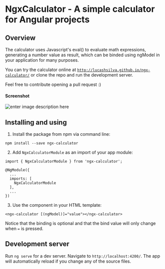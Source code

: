 
# NgxCalculator - A simple calculator for Angular projects

## Overview

The calculator uses Javascript's eval() to evaluate math expressions, generating a number value as result, which can be binded using ngModel in your application for many purposes. 

You can try the calculator online at [`http://lucashsilva.github.io/ngx-calculator/`](http://lucashsilva.github.io/ngx-calculator/) or clone the repo and run the development server.

Feel free to contribute opening a pull request :) 

#### Screenshot
![enter image description here](http://i68.tinypic.com/24edq90.png)

## Installing and using
1. Install the package from npm via command line:

```
npm install --save ngx-calculator
```

2. Add `NgxCalculatorModule` as an import of your app module: 

```
import { NgxCalculatorModule } from 'ngx-calculator';

@NgModule({
  ...
  imports: [
    NgxCalculatorModule
  ],
  ...
})
```

3. Use the component in your HTML template:

```
<ngx-calculator [(ngModel)]="value"></ngx-calculator>
```

Notice that the binding is optional and that the bind value will only change when `=` is pressed.

## Development server

Run `ng serve` for a dev server. Navigate to `http://localhost:4200/`. The app will automatically reload if you change any of the source files.

<!-- ## Code scaffolding

Run `ng generate component component-name` to generate a new component. You can also use `ng generate directive|pipe|service|class|guard|interface|enum|module`.

## Build

Run `ng build` to build the project. The build artifacts will be stored in the `dist/` directory. Use the `-prod` flag for a production build.

## Running unit tests

Run `ng test` to execute the unit tests via [Karma](https://karma-runner.github.io).

## Running end-to-end tests

Run `ng e2e` to execute the end-to-end tests via [Protractor](http://www.protractortest.org/).

## Further help

To get more help on the Angular CLI use `ng help` or go check out the [Angular CLI README](https://github.com/angular/angular-cli/blob/master/README.md). -->
